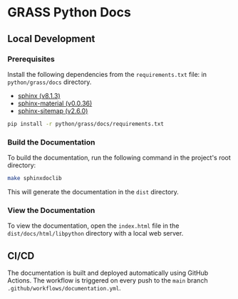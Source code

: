 # GRASS Python Docs

## Local Development

### Prerequisites

Install the following dependencies from the `requirements.txt` file: in
`python/grass/docs` directory.

* [sphinx (v8.1.3)](https://www.sphinx-doc.org/en/master/changes/8.1.html)
* [sphinx-material (v0.0.36)](https://bashtage.github.io/sphinx-material/)
* [sphinx-sitemap (v2.6.0)](https://sphinx-sitemap.readthedocs.io/en/latest/)

```bash
pip install -r python/grass/docs/requirements.txt
```

### Build the Documentation

To build the documentation, run the following command in the project's root
directory:

```bash
make sphinxdoclib
```

This will generate the documentation in the `dist` directory.

### View the Documentation

To view the documentation, open the `index.html` file in the
`dist/docs/html/libpython`
directory with a local web server.

## CI/CD

The documentation is built and deployed automatically using GitHub Actions.
The workflow is triggered on every push to the `main` branch `.github/workflows/documentation.yml`.
